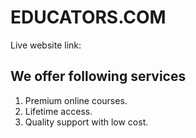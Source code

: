 # EDUCATORS.COM

Live website link: 

## We offer following services
1. Premium online courses.
2. Lifetime access.
3. Quality support with low cost.